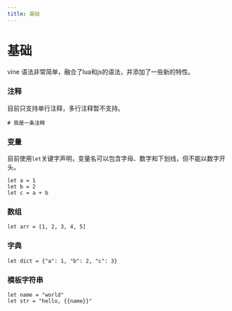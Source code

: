 ```yaml
---
title: 基础
---
```


# 基础

vine 语法非常简单，融合了lua和js的语法，并添加了一些新的特性。

### 注释

目前只支持单行注释，多行注释暂不支持。

```vine
# 我是一条注释
```

### 变量

目前使用`let`关键字声明，变量名可以包含字母、数字和下划线，但不能以数字开头。

```vine
let a = 1
let b = 2
let c = a + b
```


### 数组

```vine
let arr = [1, 2, 3, 4, 5]
```

### 字典

```vine
let dict = {"a": 1, "b": 2, "c": 3}
```


### 模板字符串

```vine
let name = "world"
let str = "hello, {{name}}"
```
